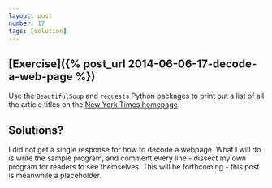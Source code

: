 ```yaml
---
layout: post
number: 17
tags: [solution]
---
```



## [Exercise]({% post_url 2014-06-06-17-decode-a-web-page %})

Use the `BeautifulSoup` and `requests` Python packages to print out a list of all the article titles on the [New York Times homepage](http://www.nytimes.com).

## Solutions?

I did not get a single response for how to decode a webpage. What I will do is write the sample program, and comment every line - dissect my own program for readers to see themselves. This will be forthcoming - this post is meanwhile a placeholder.